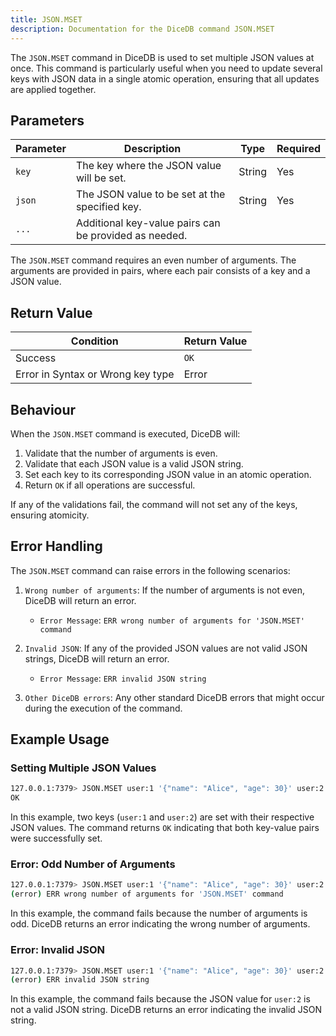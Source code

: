 ```yaml
---
title: JSON.MSET
description: Documentation for the DiceDB command JSON.MSET
---
```


The `JSON.MSET` command in DiceDB is used to set multiple JSON values at once. This command is particularly useful when you need to update several keys with JSON data in a single atomic operation, ensuring that all updates are applied together.

## Parameters

| Parameter | Description                                                                 | Type   | Required |
| --------- | --------------------------------------------------------------------------- | ------ | -------- |
| `key`     | The key where the JSON value will be set.                                   | String | Yes      |
| `json`    | The JSON value to be set at the specified key.                              | String | Yes      |
| `...`     | Additional key-value pairs can be provided as needed.                       |        |          |

The `JSON.MSET` command requires an even number of arguments. The arguments are provided in pairs, where each pair consists of a key and a JSON value.

## Return Value

| Condition | Return Value |
| --------- | ------------ |
| Success   | `OK`         |
| Error in Syntax or Wrong key type    | Error        |


## Behaviour

When the `JSON.MSET` command is executed, DiceDB will:

1. Validate that the number of arguments is even.
2. Validate that each JSON value is a valid JSON string.
3. Set each key to its corresponding JSON value in an atomic operation.
4. Return `OK` if all operations are successful.

If any of the validations fail, the command will not set any of the keys, ensuring atomicity.

## Error Handling

The `JSON.MSET` command can raise errors in the following scenarios:

1. `Wrong number of arguments`: If the number of arguments is not even, DiceDB will return an error.

   - `Error Message`: `ERR wrong number of arguments for 'JSON.MSET' command`

2. `Invalid JSON`: If any of the provided JSON values are not valid JSON strings, DiceDB will return an error.

   - `Error Message`: `ERR invalid JSON string`

3. `Other DiceDB errors`: Any other standard DiceDB errors that might occur during the execution of the command.

## Example Usage

### Setting Multiple JSON Values

```bash
127.0.0.1:7379> JSON.MSET user:1 '{"name": "Alice", "age": 30}' user:2 '{"name": "Bob", "age": 25}'
OK
```

In this example, two keys (`user:1` and `user:2`) are set with their respective JSON values. The command returns `OK` indicating that both key-value pairs were successfully set.

### Error: Odd Number of Arguments

```bash
127.0.0.1:7379> JSON.MSET user:1 '{"name": "Alice", "age": 30}' user:2
(error) ERR wrong number of arguments for 'JSON.MSET' command
```

In this example, the command fails because the number of arguments is odd. DiceDB returns an error indicating the wrong number of arguments.

### Error: Invalid JSON

```bash
127.0.0.1:7379> JSON.MSET user:1 '{"name": "Alice", "age": 30}' user:2 '{name: "Bob", age: 25}'
(error) ERR invalid JSON string
```

In this example, the command fails because the JSON value for `user:2` is not a valid JSON string. DiceDB returns an error indicating the invalid JSON string.
